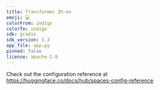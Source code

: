 ```yaml
---
title: Transformer Zh-en
emoji: 💻
colorFrom: indigo
colorTo: indigo
sdk: gradio
sdk_version: 3.3
app_file: app.py
pinned: false
license: apache-2.0
---
```


Check out the configuration reference at https://huggingface.co/docs/hub/spaces-config-reference
